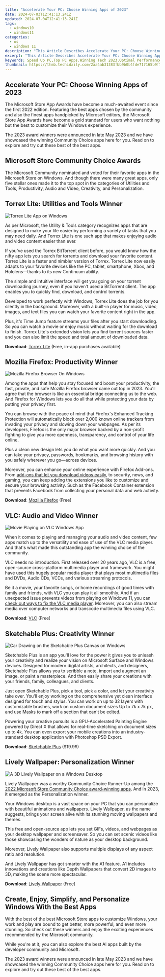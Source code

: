 ```yaml
---
title: "Accelerate Your PC: Choose Winning Apps of 2023"
date: 2024-07-03T12:41:13.241Z
updated: 2024-07-04T12:41:13.241Z
tags:
  - windows10
  - windows11
categories:
  - os
  - windows 11
description: "This Article Describes Accelerate Your PC: Choose Winning Apps of 2023"
excerpt: "This Article Describes Accelerate Your PC: Choose Winning Apps of 2023"
keywords: Speed Up PC,Top PC Apps,Winning Tech 2023,Optimal Performance,Fast PC Software,Excellent PC Apps,Best PC Tools 2023
thumbnail: https://thmb.techidaily.com/2aa4ab31383fbb9b0b4fde717165b9f7119026d37948432465f45718cb2abd14.jpg
---
```


## Accelerate Your PC: Choose Winning Apps of 2023

 The Microsoft Store App Awards have become a much-awaited event since the first 2022 edition. Featuring the best apps chosen by the community and also the finest apps handpicked by Microsoft editors, the Microsoft Store App Awards have become a gold standard for users who want nothing but the best to customize their Windows experience.

 The 2023 award winners were announced in late May 2023 and we have showcased the winning Community Choice apps here for you. Read on to explore and try out these best of the best apps.

## Microsoft Store Community Choice Awards

 The Microsoft Community nominated and voted for their favorite apps in the Microsoft Store on Windows. And though there were many great apps, only five stellar ones made it to the top spot in the categories of Utilities and Tools, Productivity, Audio and Video, Creativity, and Personalization.

## Torrex Lite: Utilities and Tools Winner

![Torrex Lite App on Windows](https://static1.makeuseofimages.com/wordpress/wp-content/uploads/2023/08/torrex-ms-community-choice-awards.jpg)

 As per Microsoft, the Utility & Tools category recognizes apps that are designed to make your life easier by performing a variety of tasks that you may need daily. And Torrex Lite is one such app that makes enjoying audio and video content easier than ever.

 If you've used the Torrex BitTorrent client before, you would know how the nifty app lets you search for torrents and download your favorite content. Torrex Lite is a faster and nimbler version of Torrex. Torrex Lite now easily adapts to your favorite devices like the PC, tablet, smartphone, Xbox, and Hololens—thanks to its new Continuum ability.

 The simple and intuitive interface will get you going on your torrent downloading journey, even if you haven't used a BitTorrent client. The app enables you to quickly find, download, and control torrents.

 Developed to work perfectly with Windows, Torrex Lite does the job for you silently in the background. Moreover, with a built-in player for music, video, images, and text files you can watch your favorite content right in the app.

 Plus, it's Time Jump feature streams your files after you start downloading. So you can watch a movie or enjoy music without waiting for the download to finish. Torrex Lite's extended vision lets you find torrent sources faster and you can also limit the speed and total amount of downloaded data.

**Download**: [Torrex Lite](https://apps.microsoft.com/store/detail/torrex-lite-torrent-downloader/9WZDNCRFJB3D) (Free, in-app purchases available)

## Mozilla Firefox: Productivity Winner

![Mozilla Firefox Browser On Windows](https://static1.makeuseofimages.com/wordpress/wp-content/uploads/2023/08/mozilla-firefox.jpg)

 Among the apps that help you stay focused and boost your productivity, the fast, private, and safe Mozilla Firefox browser came out top in 2023\. You'll agree that the browser is like an essential bridge connecting us to the web. And Firefox for Windows lets you do all that while protecting your data by putting your privacy first.

 You can browse with the peace of mind that Firefox's Enhanced Tracking Protection will automatically block over 2,000 known online trackers from invading your privacy and slowing down your webpages. As per its developers, Firefox is the only major browser backed by a non-profit fighting to give you more openness, transparency, and control of your life online.

 Plus a clean new design lets you do what you want more quickly. And you can take your privacy, passwords, bookmarks, and browsing history with you safely wherever you go—across devices.

 Moreover, you can enhance your online experience with Firefox Add-ons. From [add-ons that let you download videos easily](https://www.makeuseof.com/download-videos-firefox-add-ons/), to security, news, and gaming, you can keep adding the extensions you like to customize and secure your browsing activity. Such as the Facebook Container extension that prevents Facebook from collecting your personal data and web activity.

**Download**: [Mozilla Firefox](https://apps.microsoft.com/store/detail/mozilla-firefox/9NZVDKPMR9RD) (Free)

## VLC: Audio and Video Winner

![Movie Playing on VLC Windows App](https://static1.makeuseofimages.com/wordpress/wp-content/uploads/2023/08/vlc.jpg)

 When it comes to playing and managing your audio and video content, few apps match up to the versatility and ease of use of the VLC media player. And that's what made this outstanding app the winning choice of the community.

 VLC needs no introduction. First released over 20 years ago, VLC is a free, open-source cross-platform multimedia player and framework. You might have used this hugely popular media player that plays most multimedia files and DVDs, Audio CDs, VCDs, and various streaming protocols.

 Be it a movie, your favorite songs, or home recordings of good times with family and friends, with VLC you can play it all smoothly. And if an unexpected issue prevents videos from playing on Windows 11, you can [check out ways to fix the VLC media player](https://www.makeuseof.com/windows-11-vlc-no-video-fix/). Moreover, you can also stream media over computer networks and transcode multimedia files using VLC.

**Download**: [VLC](https://apps.microsoft.com/store/detail/vlc/XPDM1ZW6815MQM) (Free)

## Sketchable Plus: Creativity Winner

![Car Drawing on the Sketchable Plus Canvas on Windows](https://static1.makeuseofimages.com/wordpress/wp-content/uploads/2023/08/sketchable-ms-community-choice-awards.jpg)

 Sketchable Plus is an app you'll love for the power it gives you to unleash your creativity and realize your vision on Microsoft Surface and Windows devices. Designed for modern digital artists, architects, and designers, Sketchable Plus allows you to scribble a note, import and augment an image, or paint a masterpiece. And then easily share your creations with your friends, family, colleagues, and clients.

 Just open Sketchable Plus, pick a tool, pick a color, and let your creativity take over. You'll enjoy working on the comprehensive yet clean interface designed for touch and stylus. You can work on up to 32 layers with customizable brushes, work on custom document sizes Up to 7k x 7k px, and use Masks to mark off a section that can't be edited.

 Powering your creative pursuits is a GPU-Accelerated Painting Engine powered by Direct X that allows for real-time sketching on document sizes up to 4k. You can even export your mobile creations into an industry-standard desktop application with Photoshop PSD Export.

**Download**: [Sketchable Plus](https://apps.microsoft.com/store/detail/sketchable-plus/9MZZLHTZ5N02) ($19.99)

## Lively Wallpaper: Personalization Winner

![A 3D Lively Wallpaper on a Windows Desktop](https://static1.makeuseofimages.com/wordpress/wp-content/uploads/2023/08/lively-wallpaper1.jpg)

 Lively Wallpaper was a worthy Community Choice Runner-Up among the [2022 Microsoft Store Community Choice award-winning apps](https://www.makeuseof.com/microsoft-store-award-winning-apps-customize/). And in 2023, it emerged as the Personalization winner.

 Your Windows desktop is a vast space on your PC that you can personalize with beautiful animations and wallpapers. Lively Wallpaper, as the name suggests, brings your screen alive with its stunning moving wallpapers and themes.

 This free and open-source app lets you set GIFs, videos, and webpages as your desktop wallpaper and screensaver. So you can set scenic videos like those showcasing the wonders of nature as your desktop background.

 Moreover, Lively Wallpaper also supports multiple displays of any aspect ratio and resolution.

 And Lively Wallpaper has got smarter with the A1 feature. A1 includes innovations and creations like Depth Wallpapers that convert 2D images to 3D, making the scene more spectacular.

**Download**: [Lively Wallpaper](https://apps.microsoft.com/store/detail/lively-wallpaper/9NTM2QC6QWS7) (Free)

## Create, Enjoy, Simplify, and Personalize Windows With the Best Apps

 With the best of the best Microsoft Store apps to customize Windows, your work and play are bound to get better, more powerful, and even more stunning. So check out these winners and enjoy the exciting experiences recommended by the Microsoft community.

 While you're at it, you can also explore the best AI apps built by the developer community and Microsoft.

 The 2023 award winners were announced in late May 2023 and we have showcased the winning Community Choice apps here for you. Read on to explore and try out these best of the best apps.



<ins class="adsbygoogle"
      style="display:block"
      data-ad-client="ca-pub-7571918770474297"
      data-ad-slot="8358498916"
      data-ad-format="auto"
      data-full-width-responsive="true"></ins>